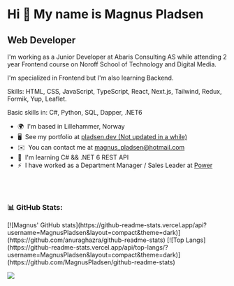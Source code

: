 Hi 👋 My name is Magnus Pladsen
===============================

Web Developer
-------------

I'm working as a Junior Developer at Abaris Consulting AS while attending 2 year Frontend course on Noroff School of Technology and Digital Media.

I'm specialized in Frontend but I'm also learning Backend.

Skills: HTML, CSS, JavaScript, TypeScript, React, Next.js, Tailwind, Redux, Formik, Yup, Leaflet.

Basic skills in: C#, Python, SQL, Dapper, .NET6

*   🌍  I'm based in Lillehammer, Norway
*   🖥️  See my portfolio at [pladsen.dev (Not updated in a while)](http://pladsen.dev)
*   ✉️  You can contact me at [magnus\_pladsen@hotmail.com](mailto:magnus_pladsen@hotmail.com)
*   🧠  I'm learning C# && .NET 6 REST API
*   ⚡  I have worked as a Department Manager / Sales Leader at <a href="https://www.power.no">Power</a>

</br>
</br>


### 📊 GitHub Stats:
<div>
[![Magnus' GitHub stats](https://github-readme-stats.vercel.app/api?username=MagnusPladsen&layout=compact&theme=dark)](https://github.com/anuraghazra/github-readme-stats)
[![Top Langs](https://github-readme-stats.vercel.app/api/top-langs/?username=MagnusPladsen&layout=compact&theme=dark)](https://github.com/MagnusPladsen/github-readme-stats)
</div>

![](https://komarev.com/ghpvc/?username=MagnusPladsen&color=blue)
